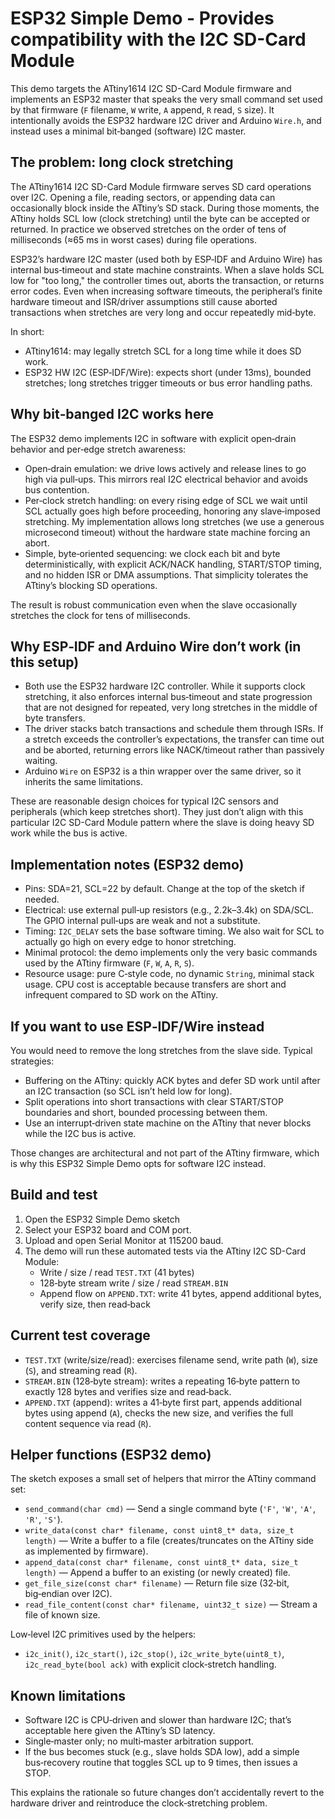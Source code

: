 # ESP32 Simple Demo - Provides compatibility with the I2C SD-Card Module

This demo targets the ATtiny1614 I2C SD-Card Module firmware and implements an ESP32 master that speaks the very small command set used by that firmware (`F` filename, `W` write, `A` append, `R` read, `S` size). It intentionally avoids the ESP32 hardware I2C driver and Arduino `Wire.h`, and instead uses a minimal bit‑banged (software) I2C master.

## The problem: long clock stretching
The ATtiny1614 I2C SD-Card Module firmware serves SD card operations over I2C. Opening a file, reading sectors, or appending data can occasionally block inside the ATtiny’s SD stack. During those moments, the ATtiny holds SCL low (clock stretching) until the byte can be accepted or returned. In practice we observed stretches on the order of tens of milliseconds (≈65 ms in worst cases) during file operations.

ESP32’s hardware I2C master (used both by ESP‑IDF and Arduino Wire) has internal bus‑timeout and state machine constraints. When a slave holds SCL low for "too long," the controller times out, aborts the transaction, or returns error codes. Even when increasing software timeouts, the peripheral’s finite hardware timeout and ISR/driver assumptions still cause aborted transactions when stretches are very long and occur repeatedly mid‑byte.

In short:
- ATtiny1614: may legally stretch SCL for a long time while it does SD work.
- ESP32 HW I2C (ESP‑IDF/Wire): expects short (under 13ms), bounded stretches; long stretches trigger timeouts or bus error handling paths.

## Why bit‑banged I2C works here
The ESP32 demo implements I2C in software with explicit open‑drain behavior and per‑edge stretch awareness:
- Open‑drain emulation: we drive lows actively and release lines to go high via pull‑ups. This mirrors real I2C electrical behavior and avoids bus contention.
- Per‑clock stretch handling: on every rising edge of SCL we wait until SCL actually goes high before proceeding, honoring any slave‑imposed stretching. My implementation allows long stretches (we use a generous microsecond timeout) without the hardware state machine forcing an abort.
- Simple, byte‑oriented sequencing: we clock each bit and byte deterministically, with explicit ACK/NACK handling, START/STOP timing, and no hidden ISR or DMA assumptions. That simplicity tolerates the ATtiny’s blocking SD operations.

The result is robust communication even when the slave occasionally stretches the clock for tens of milliseconds.

## Why ESP‑IDF and Arduino Wire don’t work (in this setup)
- Both use the ESP32 hardware I2C controller. While it supports clock stretching, it also enforces internal bus‑timeout and state progression that are not designed for repeated, very long stretches in the middle of byte transfers.
- The driver stacks batch transactions and schedule them through ISRs. If a stretch exceeds the controller’s expectations, the transfer can time out and be aborted, returning errors like NACK/timeout rather than passively waiting.
- Arduino `Wire` on ESP32 is a thin wrapper over the same driver, so it inherits the same limitations.

These are reasonable design choices for typical I2C sensors and peripherals (which keep stretches short). They just don’t align with this particular I2C SD-Card Module pattern where the slave is doing heavy SD work while the bus is active.

## Implementation notes (ESP32 demo)
- Pins: SDA=21, SCL=22 by default. Change at the top of the sketch if needed.
- Electrical: use external pull‑up resistors (e.g., 2.2k–3.4k) on SDA/SCL. The GPIO internal pull‑ups are weak and not a substitute.
- Timing: `I2C_DELAY` sets the base software timing. We also wait for SCL to actually go high on every edge to honor stretching.
- Minimal protocol: the demo implements only the very basic commands used by the ATtiny firmware (`F`, `W`, `A`, `R`, `S`).
- Resource usage: pure C‑style code, no dynamic `String`, minimal stack usage. CPU cost is acceptable because transfers are short and infrequent compared to SD work on the ATtiny.

## If you want to use ESP‑IDF/Wire instead
You would need to remove the long stretches from the slave side. Typical strategies:
- Buffering on the ATtiny: quickly ACK bytes and defer SD work until after an I2C transaction (so SCL isn’t held low for long).
- Split operations into short transactions with clear START/STOP boundaries and short, bounded processing between them.
- Use an interrupt‑driven state machine on the ATtiny that never blocks while the I2C bus is active.

Those changes are architectural and not part of the ATtiny firmware, which is why this ESP32 Simple Demo opts for software I2C instead.

## Build and test
1. Open the ESP32 Simple Demo sketch
2. Select your ESP32 board and COM port.
3. Upload and open Serial Monitor at 115200 baud.
4. The demo will run these automated tests via the ATtiny I2C SD-Card Module:
   - Write / size / read `TEST.TXT` (41 bytes)
   - 128‑byte stream write / size / read `STREAM.BIN`
   - Append flow on `APPEND.TXT`: write 41 bytes, append additional bytes, verify size, then read‑back

## Current test coverage
- `TEST.TXT` (write/size/read): exercises filename send, write path (`W`), size (`S`), and streaming read (`R`).
- `STREAM.BIN` (128‑byte stream): writes a repeating 16‑byte pattern to exactly 128 bytes and verifies size and read‑back.
- `APPEND.TXT` (append): writes a 41‑byte first part, appends additional bytes using append (`A`), checks the new size, and verifies the full content sequence via read (`R`).

## Helper functions (ESP32 demo)
The sketch exposes a small set of helpers that mirror the ATtiny command set:
- `send_command(char cmd)` — Send a single command byte (`'F'`, `'W'`, `'A'`, `'R'`, `'S'`).
- `write_data(const char* filename, const uint8_t* data, size_t length)` — Write a buffer to a file (creates/truncates on the ATtiny side as implemented by firmware).
- `append_data(const char* filename, const uint8_t* data, size_t length)` — Append a buffer to an existing (or newly created) file.
- `get_file_size(const char* filename)` — Return file size (32‑bit, big‑endian over I2C).
- `read_file_content(const char* filename, uint32_t size)` — Stream a file of known size.

Low‑level I2C primitives used by the helpers:
- `i2c_init()`, `i2c_start()`, `i2c_stop()`, `i2c_write_byte(uint8_t)`, `i2c_read_byte(bool ack)` with explicit clock‑stretch handling.

## Known limitations
- Software I2C is CPU‑driven and slower than hardware I2C; that’s acceptable here given the ATtiny’s SD latency.
- Single‑master only; no multi‑master arbitration support.
- If the bus becomes stuck (e.g., slave holds SDA low), add a simple bus‑recovery routine that toggles SCL up to 9 times, then issues a STOP.

This explains the rationale so future changes don’t accidentally revert to the hardware driver and reintroduce the clock‑stretching problem.